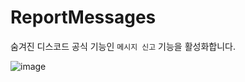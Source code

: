 # ReportMessages
숨겨진 디스코드 공식 기능인 ``메시지 신고`` 기능을 활성화합니다.

![image](https://user-images.githubusercontent.com/36400787/145782850-1ae75076-6dc5-4d5a-8546-b113be9ad2b1.png)

